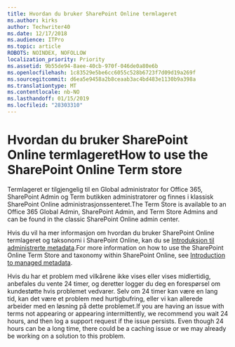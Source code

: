 ```yaml
---
title: Hvordan du bruker SharePoint Online termlageret
ms.author: kirks
author: Techwriter40
ms.date: 12/17/2018
ms.audience: ITPro
ms.topic: article
ROBOTS: NOINDEX, NOFOLLOW
localization_priority: Priority
ms.assetid: 9b55de94-8aee-40cb-970f-046de0a80e6b
ms.openlocfilehash: 1c83529e5be6cc6055c528b6723f7d09d19a269f
ms.sourcegitcommit: d6ea5e9458a2b8ceaab3ac4bd483e1130b9a398a
ms.translationtype: MT
ms.contentlocale: nb-NO
ms.lasthandoff: 01/15/2019
ms.locfileid: "28303310"
---
```

# <a name="how-to-use-the-sharepoint-online-term-store"></a><span data-ttu-id="beb9f-102">Hvordan du bruker SharePoint Online termlageret</span><span class="sxs-lookup"><span data-stu-id="beb9f-102">How to use the SharePoint Online Term store</span></span>

<span data-ttu-id="beb9f-103">Termlageret er tilgjengelig til en Global administrator for Office 365, SharePoint Admin og Term butikken administratorer og finnes i klassisk SharePoint Online administrasjonssenteret.</span><span class="sxs-lookup"><span data-stu-id="beb9f-103">The Term Store is available to an Office 365 Global Admin, SharePoint Admin, and Term Store Admins and can be found in the classic SharePoint Online admin center.</span></span> 
  
<span data-ttu-id="beb9f-104">Hvis du vil ha mer informasjon om hvordan du bruker SharePoint Online termlageret og taksonomi i SharePoint Online, kan du se [Introduksjon til administrerte metadata](https://go.microsoft.com/fwlink/?linkid=2044674&amp;clcid=0x409).</span><span class="sxs-lookup"><span data-stu-id="beb9f-104">For more information on how to use the SharePoint Online Term Store and taxonomy within SharePoint Online, see [Introduction to managed metadata](https://go.microsoft.com/fwlink/?linkid=2044674&amp;clcid=0x409).</span></span>
  
<span data-ttu-id="beb9f-p101">Hvis du har et problem med vilkårene ikke vises eller vises midlertidig, anbefales du vente 24 timer, og deretter logger du deg en forespørsel om kundestøtte hvis problemet vedvarer. Selv om 24 timer kan være en lang tid, kan det være et problem med hurtigbufring, eller vi kan allerede arbeider med en løsning på dette problemet.</span><span class="sxs-lookup"><span data-stu-id="beb9f-p101">If you are having an issue with terms not appearing or appearing intermittently, we recommend you wait 24 hours, and then log a support request if the issue persists. Even though 24 hours can be a long time, there could be a caching issue or we may already be working on a solution to this problem.</span></span>
  

